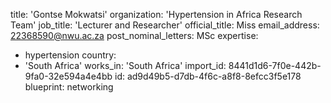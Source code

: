title: 'Gontse Mokwatsi'
organization: 'Hypertension in Africa Research Team'
job_title: 'Lecturer and Researcher'
official_title: Miss
email_address: 22368590@nwu.ac.za
post_nominal_letters: MSc
expertise:
  - hypertension
country:
  - 'South Africa'
works_in: 'South Africa'
import_id: 8441d1d6-7f0e-442b-9fa0-32e594a4e4bb
id: ad9d49b5-d7db-4f6c-a8f8-8efcc3f5e178
blueprint: networking
